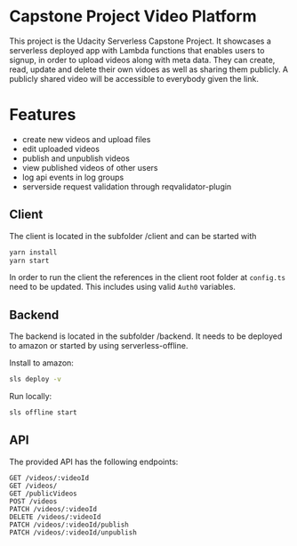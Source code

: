 # Capstone Project Video Platform
This project is the Udacity Serverless Capstone Project. It showcases a serverless deployed app with Lambda functions that enables users to signup, in order to upload videos along with meta data. They can create, read, update and delete their own vidoes as well as sharing them publicly. A publicly shared video will be accessible to everybody given the link.

# Features
* create new videos and upload files
* edit uploaded videos
* publish and unpublish videos
* view published videos of other users
* log api events in log groups
* serverside request validation through reqvalidator-plugin

## Client

The client is located in the subfolder /client and can be started with

```bash
yarn install
yarn start
```

In order to run the client the references in the client root folder at `config.ts` need to be updated. This includes using valid `Auth0` variables.

## Backend

The backend is located in the subfolder /backend. It needs to be deployed to amazon or started by using serverless-offline.

Install to amazon:

```bash
sls deploy -v
```

Run locally:
```bash
sls offline start
```

## API

The provided API has the following endpoints:

```
GET /videos/:videoId
GET /videos/
GET /publicVideos
POST /videos
PATCH /videos/:videoId
DELETE /videos/:videoId
PATCH /videos/:videoId/publish
PATCH /videos/:videoId/unpublish
```